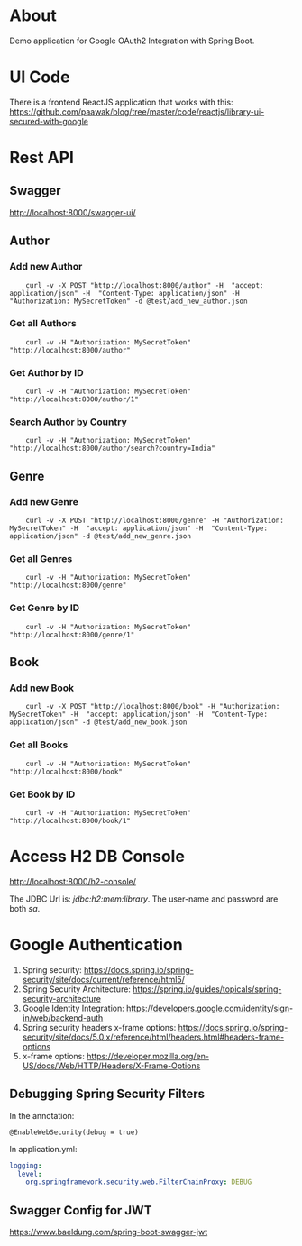 # About

Demo application for Google OAuth2 Integration with Spring Boot.

# UI Code
There is a frontend ReactJS application that works with this: <https://github.com/paawak/blog/tree/master/code/reactjs/library-ui-secured-with-google>

# Rest API
## Swagger
<http://localhost:8000/swagger-ui/>

## Author
### Add new Author

        curl -v -X POST "http://localhost:8000/author" -H  "accept: application/json" -H  "Content-Type: application/json" -H "Authorization: MySecretToken" -d @test/add_new_author.json

### Get all Authors

        curl -v -H "Authorization: MySecretToken" "http://localhost:8000/author" 

### Get Author by ID

        curl -v -H "Authorization: MySecretToken" "http://localhost:8000/author/1" 

### Search Author by Country

        curl -v -H "Authorization: MySecretToken" "http://localhost:8000/author/search?country=India" 

## Genre
### Add new Genre

        curl -v -X POST "http://localhost:8000/genre" -H "Authorization: MySecretToken" -H  "accept: application/json" -H  "Content-Type: application/json" -d @test/add_new_genre.json

### Get all Genres

        curl -v -H "Authorization: MySecretToken" "http://localhost:8000/genre" 

### Get Genre by ID

        curl -v -H "Authorization: MySecretToken" "http://localhost:8000/genre/1" 

## Book
### Add new Book

        curl -v -X POST "http://localhost:8000/book" -H "Authorization: MySecretToken" -H  "accept: application/json" -H  "Content-Type: application/json" -d @test/add_new_book.json

### Get all Books

        curl -v -H "Authorization: MySecretToken" "http://localhost:8000/book" 

### Get Book by ID

        curl -v -H "Authorization: MySecretToken" "http://localhost:8000/book/1" 

# Access H2 DB Console

<http://localhost:8000/h2-console/>

The JDBC Url is: *jdbc:h2:mem:library*. The user-name and password are both *sa*.
    
# Google Authentication

1.  Spring security: <https://docs.spring.io/spring-security/site/docs/current/reference/html5/>
1.  Spring Security Architecture: <https://spring.io/guides/topicals/spring-security-architecture>    
1.  Google Identity Integration: <https://developers.google.com/identity/sign-in/web/backend-auth>
1.  Spring security headers x-frame options: <https://docs.spring.io/spring-security/site/docs/5.0.x/reference/html/headers.html#headers-frame-options>
1.  x-frame options: <https://developer.mozilla.org/en-US/docs/Web/HTTP/Headers/X-Frame-Options>

## Debugging Spring Security Filters

In the annotation:

    @EnableWebSecurity(debug = true)

In application.yml:
   
```yaml 
logging:
  level:    
    org.springframework.security.web.FilterChainProxy: DEBUG
```

## Swagger Config for JWT
<https://www.baeldung.com/spring-boot-swagger-jwt>
